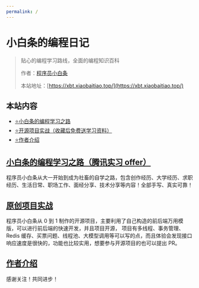 ```yaml
---
permalink: /
---
```


# 小白条的编程日记

> 贴心的编程学习路线，全面的编程知识百科
>
> 作者：[程序员小白条](https://github.com/luoye6)
>
> 本站地址：[https://xbt.xiaobaitiao.top/](https://xbt.xiaobaitiao.top/)

## 本站内容

- [⭐️小白条的编程学习之路](/自学之路)
- [⭐️开源项目实战（收藏后免费送学习资料）](/项目实战)
- [⭐️作者介绍](/作者)




## [小白条的编程学习之路（腾讯实习 offer）](/自学之路)

程序员小白条从大一开始到成为社畜的自学之路，包含创作经历、大学经历、求职经历、生活日常、职场工作、面经分享、技术分享等内容！全部手写、真实可靠！



## [原创项目实战](/项目实战)

程序员小白条从 0 到 1 制作的开源项目，主要利用了自己构造的前后端万用模版，可以进行前后端的快速开发，并且项目开源，
项目有多线程、事务管理、Redis 缓存、买票问题、线程池、大模型调用等可以写的点，而且体验会发现接口响应速度是很快的，功能也比较实用，想要参与开源项目的也可以提出 PR。


## [作者介绍](/作者)

感谢关注！共同进步！
